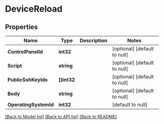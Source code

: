 # DeviceReload

## Properties
Name | Type | Description | Notes
------------ | ------------- | ------------- | -------------
**ControlPanelId** | **int32** |  | [optional] [default to null]
**Script** | **string** |  | [optional] [default to null]
**PublicSshKeyIds** | **[]int32** |  | [optional] [default to null]
**Body** | **string** |  | [optional] [default to null]
**OperatingSystemId** | **int32** |  | [default to null]

[[Back to Model list]](../README.md#documentation-for-models) [[Back to API list]](../README.md#documentation-for-api-endpoints) [[Back to README]](../README.md)



